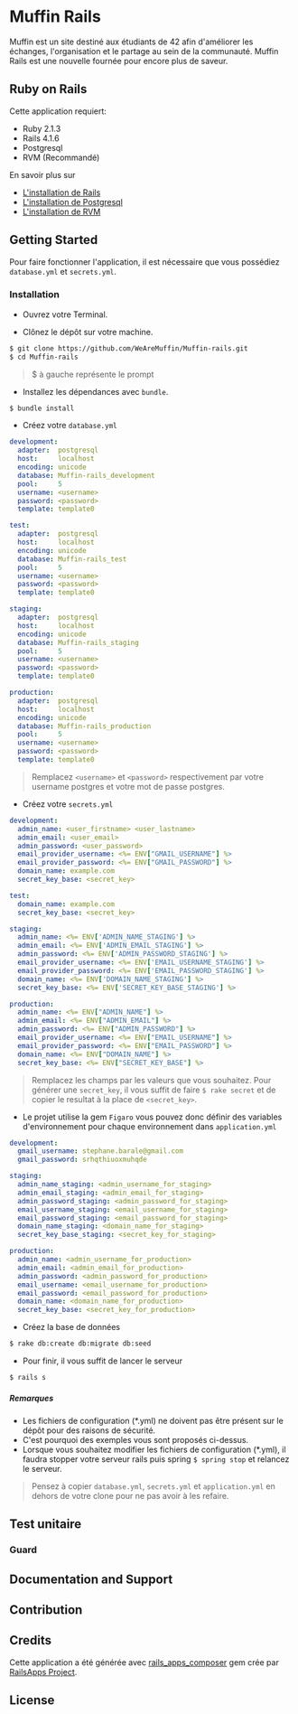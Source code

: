 # Muffin Rails

Muffin est un site destiné aux étudiants de 42 afin d'améliorer les échanges, l'organisation et le partage au sein de la communauté.
Muffin Rails est une nouvelle fournée pour encore plus de saveur.

## Ruby on Rails

Cette application requiert:

- Ruby 2.1.3
- Rails 4.1.6
- Postgresql
- RVM (Recommandé)

En savoir plus sur
- [L'installation de Rails](http://railsapps.github.io/installing-rails.html)
- [L'installation de Postgresql](http://www.postgresql.org/download/)
- [L'installation de RVM](http://rvm.io/rvm/install)

## Getting Started

Pour faire fonctionner l'application, il est nécessaire que vous possédiez `database.yml` et `secrets.yml`.

### Installation

- Ouvrez votre Terminal.

- Clônez le dépôt sur votre machine.
```bash
$ git clone https://github.com/WeAreMuffin/Muffin-rails.git
$ cd Muffin-rails
```

> $ à gauche représente le prompt

- Installez les dépendances avec `bundle`.
```bash
$ bundle install
```

- Créez votre `database.yml`
```yml
development:
  adapter:  postgresql
  host:     localhost
  encoding: unicode
  database: Muffin-rails_development
  pool:     5
  username: <username>
  password: <password>
  template: template0

test:
  adapter:  postgresql
  host:     localhost
  encoding: unicode
  database: Muffin-rails_test
  pool:     5
  username: <username>
  password: <password>
  template: template0

staging:
  adapter:  postgresql
  host:     localhost
  encoding: unicode
  database: Muffin-rails_staging
  pool:     5
  username: <username>
  password: <password>
  template: template0

production:
  adapter:  postgresql
  host:     localhost
  encoding: unicode
  database: Muffin-rails_production
  pool:     5
  username: <username>
  password: <password>
  template: template0

```

> Remplacez `<username>` et `<password>` respectivement par votre username postgres et votre mot de passe postgres.

- Créez votre `secrets.yml`

```yml
development:
  admin_name: <user_firstname> <user_lastname>
  admin_email: <user_email>
  admin_password: <user_password>
  email_provider_username: <%= ENV["GMAIL_USERNAME"] %>
  email_provider_password: <%= ENV["GMAIL_PASSWORD"] %>
  domain_name: example.com
  secret_key_base: <secret_key>

test:
  domain_name: example.com
  secret_key_base: <secret_key>

staging:
  admin_name: <%= ENV['ADMIN_NAME_STAGING'] %>
  admin_email: <%= ENV['ADMIN_EMAIL_STAGING'] %>
  admin_password: <%= ENV['ADMIN_PASSWORD_STAGING'] %>
  email_provider_username: <%= ENV['EMAIL_USERNAME_STAGING'] %>
  email_provider_password: <%= ENV['EMAIL_PASSWORD_STAGING'] %>
  domain_name: <%= ENV['DOMAIN_NAME_STAGING'] %>
  secret_key_base: <%= ENV['SECRET_KEY_BASE_STAGING'] %>

production:
  admin_name: <%= ENV["ADMIN_NAME"] %>
  admin_email: <%= ENV["ADMIN_EMAIL"] %>
  admin_password: <%= ENV["ADMIN_PASSWORD"] %>
  email_provider_username: <%= ENV["EMAIL_USERNAME"] %>
  email_provider_password: <%= ENV["EMAIL_PASSWORD"] %>
  domain_name: <%= ENV["DOMAIN_NAME"] %>
  secret_key_base: <%= ENV["SECRET_KEY_BASE"] %>

```

> Remplacez les champs par les valeurs que vous souhaitez.
> Pour générer une `secret_key`, il vous suffit de faire `$ rake secret` et de copier le resultat à la place de `<secret_key>`.

- Le projet utilise la gem `Figaro` vous pouvez donc définir des variables d'environnement pour chaque environnement dans `application.yml`
```yml
development:
  gmail_username: stephane.barale@gmail.com
  gmail_password: srhqthiuoxmuhqde

staging:
  admin_name_staging: <admin_username_for_staging>
  admin_email_staging: <admin_email_for_staging>
  admin_password_staging: <admin_password_for_staging>
  email_username_staging: <email_username_for_staging>
  email_password_staging: <email_password_for_staging>
  domain_name_staging: <domain_name_for_staging>
  secret_key_base_staging: <secret_key_for_staging>

production:
  admin_name: <admin_username_for_production>
  admin_email: <admin_email_for_production>
  admin_password: <admin_password_for_production>
  email_username: <email_username_for_production>
  email_password: <email_password_for_production>
  domain_name: <domain_name_for_production>
  secret_key_base: <secret_key_for_production>
```

- Créez la base de données
```bash
$ rake db:create db:migrate db:seed
```

- Pour finir, il vous suffit de lancer le serveur
```bash
$ rails s
```

##### Remarques

- Les fichiers de configuration (*.yml) ne doivent pas être présent sur le dépôt pour des raisons de sécurité.
-  C'est pourquoi des exemples vous sont proposés ci-dessus.
- Lorsque vous souhaitez modifier les fichiers de configuration (*.yml), il faudra stopper votre serveur rails puis
spring `$ spring stop` et relancez le serveur.

> Pensez à copier `database.yml`, `secrets.yml` et `application.yml` en dehors de votre clone pour ne pas avoir à les
refaire.

## Test unitaire

### Guard

## Documentation and Support

## Contribution

## Credits

Cette application a été générée avec [rails_apps_composer](https://github.com/RailsApps/rails_apps_composer) gem
crée par [RailsApps Project](http://railsapps.github.io/).

## License
